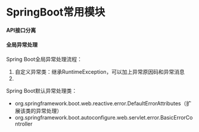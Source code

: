 # SpringBoot常用模块

#### API接口分离



#### 全局异常处理

Spring Boot全局异常处理流程：

1. 自定义异常类：继承RuntimeException，可以加上异常原因码和异常消息
2. 

Spring Boot默认异常处理类：

+ org.springframework.boot.web.reactive.error.DefaultErrorAttributes（扩展该类的异常处理）
+ org.springframework.boot.autoconfigure.web.servlet.error.BasicErrorController